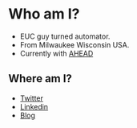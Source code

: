 # Who am I?
- EUC guy turned automator.  
- From Milwaukee Wisconsin USA. 
- Currently with [AHEAD](https://www.thinkahead.com/)

## Where am I?

- [Twitter](https://twitter.com/Ryan_C_Butler)
- [Linkedin](https://www.linkedin.com/in/ryancbutler/)
- [Blog](https://techdrabble.com)
